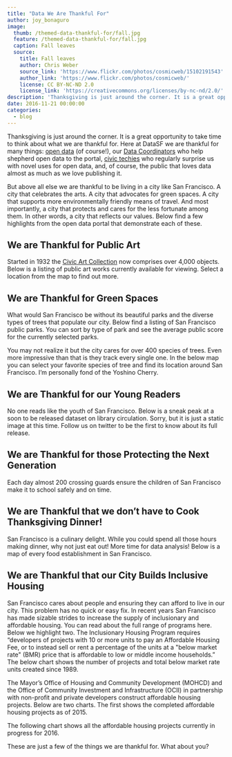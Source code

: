 ```yaml
---
title: "Data We Are Thankful For"
author: joy_bonaguro
image:
  thumb: /themed-data-thankful-for/fall.jpg
  feature: /themed-data-thankful-for/fall.jpg
  caption: Fall leaves
  source:
    title: Fall leaves
    author: Chris Weber
    source_link: 'https://www.flickr.com/photos/cosmicweb/15102191543'
    author_link: 'https://www.flickr.com/photos/cosmicweb/'
    license: CC BY-NC-ND 2.0
    license_link: 'https://creativecommons.org/licenses/by-nc-nd/2.0/'
description: 'Thanksgiving is just around the corner. It is a great opportunity to take time to think about what we are thankful for. Here at DataSF we are thankful for many things: open data (of course!), our Data Coordinators...'
date: 2016-11-21 00:00:00
categories:
  - blog
---
```


Thanksgiving is just around the corner. It is a great opportunity to take time to think about what we are thankful for. Here at DataSF we are thankful for many things: [open data](https://data.sfgov.org/) (of course!), our [Data Coordinators](https://datasf.org/coordinators/) who help shepherd open data to the portal, [civic techies](http://codeforsanfrancisco.org/projects) who regularly surprise us with novel uses for open data, and, of course, the public that loves data almost as much as we love publishing it. 

But above all else we are thankful to be living in a city like San Francisco. A city that celebrates the arts. A city that advocates for green spaces. A city that supports more environmentally friendly means of travel. And most importantly, a city that protects and cares for the less fortunate among them. In other words, a city that reflects our values. Below find a few highlights from the open data portal that demonstrate each of these.

## We are Thankful for Public Art

Started in 1932 the [Civic Art Collection](http://www.sfartscommission.org/pubartcollection/about-public-art-and-civic-art-collection/program-information/) now comprises over 4,000 objects. Below is a listing of public art works currently available for viewing. Select a location from the map to find out more.

## We are Thankful for Green Spaces

What would San Francisco be without its beautiful parks and the diverse types of trees that populate our city. 
Below find a listing of San Francisco public parks. You can sort by type of park and see the average public score for the currently selected parks. 

You may not realize it but the city cares for over 400 species of trees. Even more impressive than that is they track every single one. In the below map you can select your favorite species of tree and find its location around San Francisco. I’m personally fond of the Yoshino Cherry.

## We are Thankful for our Young Readers
No one reads like the youth of San Francisco. Below is a sneak peak at a soon to be released dataset on library circulation. Sorry, but it is just a static image at this time. Follow us on twitter to be the first to know about its full release.


## We are Thankful for those Protecting the Next Generation
Each day almost 200 crossing guards ensure the children of San Francisco make it to school safely and on time.

## We are Thankful that we don’t have to Cook Thanksgiving Dinner!
San Francisco is a culinary delight. While you could spend all those hours making dinner, why not just eat out! More time for data analysis! Below is a map of every food establishment in San Francisco.

## We are Thankful that our City Builds Inclusive Housing
San Francisco cares about people and ensuring they can afford to live in our city. This problem has no quick or easy fix. In recent years San Francisco has made sizable strides to increase the supply of inclusionary and affordable housing. You can read about the full range of programs here. Below we highlight two.
The Inclusionary Housing Program requires “developers of projects with 10 or more units to pay an Affordable Housing Fee, or to instead sell or rent a percentage of the units at a "below market rate" (BMR) price that is affordable to low or middle income households.” The below chart shows the number of projects and total below market rate units created since 1989.

The Mayor’s Office of Housing and Community Development (MOHCD) and the Office of Community Investment and Infrastructure (OCII) in partnership with non-profit and private developers construct affordable housing projects. Below are two charts. The first shows the completed affordable housing projects as of 2015.

The following chart shows all the affordable housing projects currently in progress for 2016.

These are just a few of the things we are thankful for. What about you?